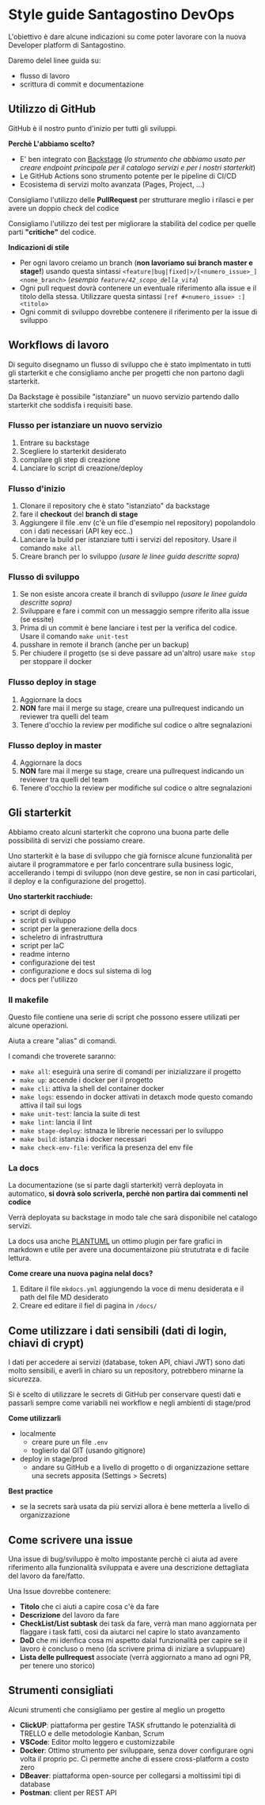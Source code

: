 # Style guide Santagostino DevOps

L'obiettivo è dare alcune indicazioni su come poter lavorare con la nuova Developer platform di Santagostino.

Daremo delel linee guida su:
- flusso di lavoro
- scrittura di commit e documentazione

## Utilizzo di GitHub
GitHub è il nostro punto d'inizio per tutti gli sviluppi.

**Perchè L'abbiamo scelto?**

- E' ben integrato con [Backstage](https://backstage.io/) (*lo strumento che abbiamo usato per creare endpoint principale per il catalogo servizi e per i nostri starterkit*)
- Le GitHub Actions sono strumento potente per le pipeline di CI/CD
- Ecosistema di servizi molto avanzata (Pages, Project, ...)

Consigliamo l'utilizzo delle **PullRequest** per strutturare meglio i rilasci e per avere un doppio check del codice

Consigliamo l'utilizzo dei test per migliorare la stabilità del codice per quelle parti **"critiche"** del codice.


**Indicazioni di stile**

- Per ogni lavoro creiamo un branch (**non lavoriamo sui branch master e stage!**) usando questa sintassi `<feature|bug|fixed|>/[<numero_issue>_]<nome_branch>` 
(*esempio `feature/42_scopo_della_vita`*)
- Ogni pull request dovrà contenere un eventuale riferimento alla issue e il titolo della stessa. 
Utilizzare questa sintassi `[ref #<numero_issue> :] <titolo>`
- Ogni commit di sviluppo dovrebbe contenere il riferimento per la issue di sviluppo


## Workflows di lavoro
Di seguito disegnamo un flusso di sviluppo che è stato implmentato in tutti gli starterkit e che consigliamo anche per progetti che non partono dagli starterkit.

Da Backstage è possibile "istanziare" un nuovo servizio partendo dallo starterkit che soddisfa i requisiti base.

### Flusso per istanziare un nuovo servizio
1. Entrare su backstage
2. Scegliere lo starterkit desiderato
3. compilare gli step di creazione
4. Lanciare lo script di creazione/deploy

### Flusso d'inizio
1. Clonare il repository che è stato "istanziato" da backstage
2. fare il **checkout** del **branch di stage**
3. Aggiungere il file .env (c'è un file d'esempio nel repository) popolandolo con i dati necessari (API key ecc..) 
4. Lanciare la build per istanziare tutti i servizi del repository.
Usare il comando `make all`
5. Creare branch per lo sviluppo *(usare le linee guida descritte sopra)*

### Flusso di sviluppo
1. Se non esiste ancora create il branch di sviluppo *(usare le linee guida descritte sopra)*
2. Sviluppare e fare i commit con un messaggio sempre riferito alla issue (se essite)
3. Prima di un commit è bene lanciare i test per la verifica del codice.
Usare il comando `make unit-test`
4. pusshare in remote il branch (anche per un backup)
5. Per chiudere il progetto (se si deve passare ad un'altro) usare `make stop` per stoppare il docker
   
### Flusso deploy in stage
1. Aggiornare la docs
2. **NON** fare mai il merge su stage, creare una pullrequest indicando un reviewer tra quelli del team
3. Tenere d'occhio la review per modifiche sul codice o altre segnalazioni

### Flusso deploy in master
4. Aggiornare la docs
5. **NON** fare mai il merge su stage, creare una pullrequest indicando un reviewer tra quelli del team
6. Tenere d'occhio la review per modifiche sul codice o altre segnalazioni

## Gli starterkit
Abbiamo creato alcuni starterkit che coprono una buona parte delle possibilità di servizi che possiamo creare.

Uno starterkit è la base di sviluppo che già fornisce alcune funzionalità per aiutare il programmatore e per farlo concentrare sulla business logic, accellerando i tempi di sviluppo (non deve gestire, se non in casi particolari, il deploy e la configurazione del progetto).

**Uno starterkit racchiude:**
- script di deploy
- script di sviluppo
- script per la generazione della docs
- scheletro di infrastruttura
- script per IaC
- readme interno
- configurazione dei test
- configurazione e docs sul sistema di log
- docs per l'utilizzo

### Il makefile
Questo file contiene una serie di script che possono essere utilizati per alcune operazioni.

Aiuta a creare "alias" di comandi.

I comandi che troverete saranno:
- `make all`: eseguirà una serire di comandi per inizializzare il progetto
- `make up`: accende i docker per il progetto
- `make cli`: attiva la shell del container docker
- `make logs`: essendo in docker attivati in detaxch mode questo comando attiva il tail sui logs
- `make unit-test`: lancia la suite di test
- `make lint`: lancia il lint
- `make stage-deploy`: istnaza le librerie necessari per lo sviluppo
- `make build`: istanzia i docker necessari
- `make check-env-file`:  verifica la presenza del env file

### La docs
La documentazione (se si parte dagli starterkit) verrà deployata in automatico, **si dovrà solo scriverla, perchè non partira dai commenti nel codice**

Verrà deployata su backstage in modo tale che sarà disponibile nel catalogo servizi.

La docs usa anche [PLANTUML](https://plantuml.com/) un ottimo plugin per fare grafici in markdown e utile per avere una documentaizone più strututrata e di facile lettura.

**Come creare una nuova pagina nelal docs?**
1. Editare il file `mkdocs.yml` aggiungendo la voce di menu desiderata e il path del file MD desiderato
2. Creare ed editare il fiel di pagina in `/docs/`

## Come utilizzare i dati sensibili (dati di login, chiavi di crypt)
I dati per accedere ai servizi (database, token API, chiavi JWT) sono dati molto sensibili, e averli in chiaro su un repository, potrebbero minarne la sicurezza.

Si è scelto di utilizzare le secrets di GitHub per conservare questi dati e passarli sempre come variabili nei workflow e negli ambienti di stage/prod

**Come utilizzarli**
- localmente 
  - creare pure un file `.env`
  - toglierlo dal GIT (usando gitignore)
- deploy in stage/prod
  - andare su GitHub e a livello di progetto o di organizzazione settare una secrets apposita (Settings > Secrets)

**Best practice**
- se la secrets sarà usata da più servizi allora è bene metterla a livello di organizzazione
## Come scrivere una issue
Una issue di bug/sviluppo è molto impostante perchè ci aiuta ad avere riferimento alla funzionalità sviluppata e avere una descrizione dettagliata del lavoro da fare/fatto.

Una Issue dovrebbe contenere:
- **Titolo** che ci aiuti a capire cosa c'è da fare
- **Descrizione** del lavoro da fare
- **CheckList/List subtask** dei task da fare, verrà man mano aggiornata per flaggare i task fatti, cosi da aiutarci nel capire lo stato avanzamento
- **DoD** che mi idenfica cosa mi aspetto dalal funzionalità per capire se il lavoro è concluso o meno (da scrivere prima di iniziare a svluppuare)
- **Lista delle pullrequest** associate (verrà aggiornato a mano ad ogni PR, per tenere uno storico)
  
## Strumenti consigliati
Alcuni strumenti che consigliamo per gestire al meglio un progetto
- **ClickUP**: piattaforma per gestire TASK sfruttando le potenzialità di TRELLO e delle metodologie Kanban, Scrum
- **VSCode**: Editor molto leggero e customizzabile
- **Docker**: Ottimo strumento per sviluppare, senza dover configurare ogni volta il proprio pc.
Ci permette anche di essere cross-platform a costo zero
- **DBeaver**: piattaforma open-source per collegarsi a moltissimi tipi di database
- **Postman**: client per REST API